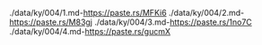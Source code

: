 ./data/ky/004/1.md-https://paste.rs/MFKi6
./data/ky/004/2.md-https://paste.rs/M83gj
./data/ky/004/3.md-https://paste.rs/1no7C
./data/ky/004/4.md-https://paste.rs/gucmX